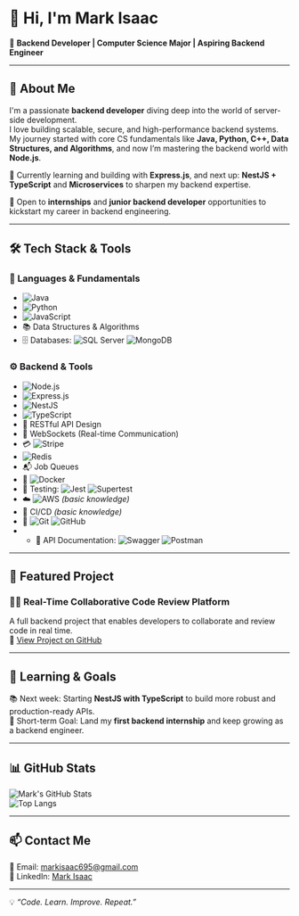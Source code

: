 # 👋 Hi, I'm Mark Isaac  

🎯 **Backend Developer | Computer Science Major | Aspiring Backend Engineer**

---

## 🧠 About Me  
I'm a passionate **backend developer** diving deep into the world of server-side development.  
I love building scalable, secure, and high-performance backend systems. My journey started with core CS fundamentals like **Java, Python, C++, Data Structures, and Algorithms**, and now I’m mastering the backend world with **Node.js**.

🌱 Currently learning and building with **Express.js**, and next up: **NestJS + TypeScript** and **Microservices** to sharpen my backend expertise.

💼 Open to **internships** and **junior backend developer** opportunities to kickstart my career in backend engineering.

---

## 🛠️ Tech Stack & Tools  

### 🧰 Languages & Fundamentals  
- ![Java](https://img.shields.io/badge/Java-007396?logo=java&logoColor=white)  
- ![Python](https://img.shields.io/badge/Python-3776AB?logo=python&logoColor=white)  
- ![JavaScript](https://img.shields.io/badge/JavaScript-F7DF1E?logo=javascript&logoColor=black)  
- 📚 Data Structures & Algorithms  
- 🗄️ Databases: ![SQL Server](https://img.shields.io/badge/SQL%20Server-CC2927?logo=microsoft-sql-server&logoColor=white) ![MongoDB](https://img.shields.io/badge/MongoDB-47A248?logo=mongodb&logoColor=white)

### ⚙️ Backend & Tools  
- ![Node.js](https://img.shields.io/badge/Node.js-339933?logo=node.js&logoColor=white)  
- ![Express.js](https://img.shields.io/badge/Express.js-000000?logo=express&logoColor=white)  
- ![NestJS](https://img.shields.io/badge/NestJS-E0234E?logo=nestjs&logoColor=white)  
- ![TypeScript](https://img.shields.io/badge/TypeScript-3178C6?logo=typescript&logoColor=white)  
- 🔗 RESTful API Design  
- 📡 WebSockets (Real-time Communication)  
- 💳 ![Stripe](https://img.shields.io/badge/Stripe-626CD9?logo=stripe&logoColor=white)  
- ![Redis](https://img.shields.io/badge/Redis-DC382D?logo=redis&logoColor=white)  
- 📬 Job Queues  
- 🐳 ![Docker](https://img.shields.io/badge/Docker-2496ED?logo=docker&logoColor=white)  
- 🧪 Testing: ![Jest](https://img.shields.io/badge/Jest-C21325?logo=jest&logoColor=white) ![Supertest](https://img.shields.io/badge/Supertest-2F4F4F?logo=javascript&logoColor=white)  
- ☁️ ![AWS](https://img.shields.io/badge/AWS-232F3E?logo=amazon-aws&logoColor=white) *(basic knowledge)*  
- 🔄 CI/CD *(basic knowledge)*  
- 🧰 ![Git](https://img.shields.io/badge/Git-F05032?logo=git&logoColor=white) ![GitHub](https://img.shields.io/badge/GitHub-181717?logo=github&logoColor=white)
- - 📑 API Documentation: ![Swagger](https://img.shields.io/badge/Swagger-85EA2D?logo=swagger&logoColor=black) ![Postman](https://img.shields.io/badge/Postman-FF6C37?logo=postman&logoColor=white)


---

## 🚀 Featured Project  

### 🧑‍💻 Real-Time Collaborative Code Review Platform  
A full backend project that enables developers to collaborate and review code in real time.  
🔗 [View Project on GitHub](https://github.com/markisaac1812/-Real-Time-Collaborative-Code-Review-Platform)

---

## 🎯 Learning & Goals  
📚 Next week: Starting **NestJS with TypeScript** to build more robust and production-ready APIs.  
🎯 Short-term Goal: Land my **first backend internship** and keep growing as a backend engineer.

---

## 📊 GitHub Stats  

![Mark's GitHub Stats](https://github-readme-stats.vercel.app/api?username=markisaac1812&show_icons=true&theme=tokyonight)  
![Top Langs](https://github-readme-stats.vercel.app/api/top-langs/?username=markisaac1812&layout=compact&theme=tokyonight)

---

## 📫 Contact Me  

📧 Email: [markisaac695@gmail.com](mailto:markisaac695@gmail.com)  
💼 LinkedIn: [Mark Isaac](https://www.linkedin.com/in/mark-isaac)

---

💡 *“Code. Learn. Improve. Repeat.”*  
